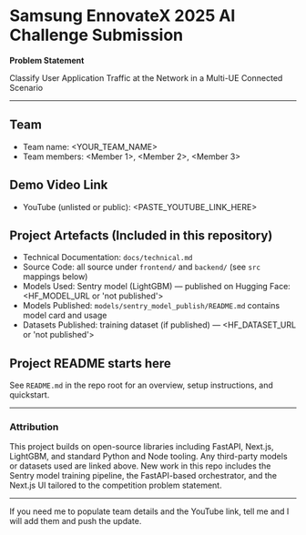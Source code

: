 # Samsung EnnovateX 2025 AI Challenge Submission

**Problem Statement**

Classify User Application Traffic at the Network in a Multi-UE Connected Scenario

---

## Team

- Team name: <YOUR_TEAM_NAME>
- Team members: <Member 1>, <Member 2>, <Member 3>

## Demo Video Link

- YouTube (unlisted or public): <PASTE_YOUTUBE_LINK_HERE>

## Project Artefacts (Included in this repository)

- Technical Documentation: `docs/technical.md`
- Source Code: all source under `frontend/` and `backend/` (see `src` mappings below)
- Models Used: Sentry model (LightGBM) — published on Hugging Face: <HF_MODEL_URL or 'not published'>
- Models Published: `models/sentry_model_publish/README.md` contains model card and usage
- Datasets Published: training dataset (if published) — <HF_DATASET_URL or 'not published'>

## Project README starts here

See `README.md` in the repo root for an overview, setup instructions, and quickstart.

---

### Attribution

This project builds on open-source libraries including FastAPI, Next.js, LightGBM, and standard Python and Node tooling. Any third-party models or datasets used are linked above. New work in this repo includes the Sentry model training pipeline, the FastAPI-based orchestrator, and the Next.js UI tailored to the competition problem statement.

---

If you need me to populate team details and the YouTube link, tell me and I will add them and push the update.
